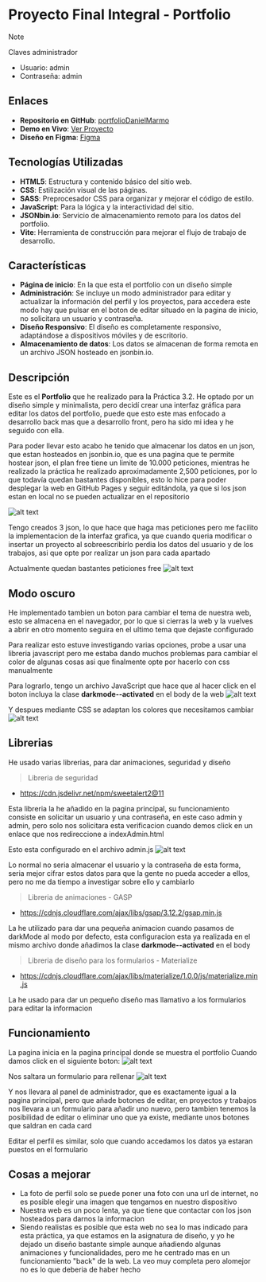 # Proyecto Final Integral - Portfolio

> [!NOTE]  
> Claves administrador
- Usuario: admin
- Contraseña: admin

## Enlaces

- **Repositorio en GitHub**: [portfolioDanielMarmo](https://github.com/danielMarmo/portfolioDanielMarmo)
- **Demo en Vivo**: [Ver Proyecto](https://danielmarmo.github.io/portfolioDanielMarmo)
- **Diseño en Figma**: [Figma](https://www.figma.com/design/SR94MGxfogWbwI3YYmvJjx/Untitled?node-id=23-424&t=lBIkwtUNtsdqoOAW-1)

## Tecnologías Utilizadas

- **HTML5**: Estructura y contenido básico del sitio web.
- **CSS**: Estilización visual de las páginas.
- **SASS**: Preprocesador CSS para organizar y mejorar el código de estilo.
- **JavaScript**: Para la lógica y la interactividad del sitio.
- **JSONbin.io**: Servicio de almacenamiento remoto para los datos del portfolio.
- **Vite**: Herramienta de construcción para mejorar el flujo de trabajo de desarrollo.

## Características

- **Página de inicio**: En la que esta el portfolio con un diseño simple
- **Administración**: Se incluye un modo administrador para editar y actualizar la información del perfil y los proyectos, para accedera este modo hay que pulsar en el boton de editar situado en la pagina de inicio, no solicitara un usuario y contraseña.
- **Diseño Responsivo**: El diseño es completamente responsivo, adaptándose a dispositivos móviles y de escritorio.
- **Almacenamiento de datos**: Los datos se almacenan de forma remota en un archivo JSON hosteado en jsonbin.io.

## Descripción

Este es el **Portfolio** que he realizado para la Práctica 3.2.
He optado por un diseño simple y minimalista, pero decidí crear una interfaz gráfica para editar los datos del portfolio, puede que esto este mas enfocado a desarrollo back mas que a desarrollo front, pero ha sido mi idea y he seguido con ella.

Para poder llevar esto acabo he tenido que almacenar los datos en un json, que estan hosteados en jsonbin.io, que es una pagina que te permite hostear json, el plan free tiene un limite de 10.000 peticiones, mientras he realizado la práctica he realizado aproximadamente 2,500 peticiones, por lo que todavía quedan bastantes disponibles, esto lo hice para poder desplegar la web en GitHub Pages y seguir editándola, ya que si los json estan en local no se pueden actualizar en el repositorio

![alt text](image.png)

Tengo creados 3 json, lo que hace que haga mas peticiones pero me facilito la implementacion de la interfaz grafica, ya que cuando queria modificar o insertar un proyecto al sobreescribirlo perdia los datos del usuario y de los trabajos, asi que opte por realizar un json para cada apartado

Actualmente quedan bastantes peticiones free
![alt text](image-1.png)

## Modo oscuro

He implementado tambien un boton para cambiar el tema de nuestra web, esto se almacena en el navegador, por lo que si cierras la web y la vuelves a abrir en otro momento seguira en el ultimo tema que dejaste configurado

Para realizar esto estuve investigando varias opciones, probe a usar una libreria javascript pero me estaba dando muchos problemas para cambiar el color de algunas cosas asi que finalmente opte por hacerlo con css manualmente

Para lograrlo, tengo un archivo JavaScript que hace que al hacer click en el boton incluya la clase **darkmode--activated** en el body de la web
![alt text](image-2.png)

Y despues mediante CSS se adaptan los colores que necesitamos cambiar
![alt text](image-3.png)

## Librerias
He usado varias librerias, para dar animaciones, seguridad y diseño
> Libreria de seguridad
- https://cdn.jsdelivr.net/npm/sweetalert2@11

Esta libreria la he añadido en la pagina principal, su funcionamiento consiste en solicitar un usuario y una contraseña, en este caso admin y admin, pero solo nos solicitara esta verificacion cuando demos click en un enlace que nos redireccione a indexAdmin.html

Esto esta configurado en el archivo admin.js
![alt text](image-4.png)

Lo normal no seria almacenar el usuario y la contraseña de esta forma, seria mejor cifrar estos datos para que la gente no pueda acceder a ellos, pero no me da tiempo a investigar sobre ello y cambiarlo

> Libreria de animaciones - GASP
- https://cdnjs.cloudflare.com/ajax/libs/gsap/3.12.2/gsap.min.js

La he utilizado para dar una pequeña animacion cuando pasamos de darkMode al modo por defecto, esta configuracion esta ya realizada en el mismo archivo donde añadimos la clase **darkmode--activated** en el body

> Libreria de diseño para los formularios - Materialize
- https://cdnjs.cloudflare.com/ajax/libs/materialize/1.0.0/js/materialize.min.js

La he usado para dar un pequeño diseño mas llamativo a los formularios para editar la informacion

## Funcionamiento

La pagina inicia en la pagina principal donde se muestra el portfolio
Cuando damos click en el siguiente boton:
![alt text](image-5.png)

Nos saltara un formulario para rellenar
![alt text](image-6.png)

Y nos llevara al panel de administrador, que es exactamente igual a la pagina principal, pero que añade botones de editar, en proyectos y trabajos nos llevara a un formulario para añadir uno nuevo, pero tambien tenemos la posibilidad de editar o eliminar uno que ya existe, mediante unos botones que saldran en cada card

Editar el perfil es similar, solo que cuando accedamos los datos ya estaran puestos en el formulario

## Cosas a mejorar
- La foto de perfil solo se puede poner una foto con una url de internet, no es posible elegir una imagen que tengamos en nuestro dispositivo
- Nuestra web es un poco lenta, ya que tiene que contactar con los json hosteados para darnos la informacion
- Siendo realistas es posible que esta web no sea lo mas indicado para esta práctica, ya que estamos en la asignatura de diseño, y yo he dejado un diseño bastante simple aunque añadiendo algunas animaciones y funcionalidades, pero me he centrado mas en un funcionamiento "back" de la web.
La veo muy completa pero alomejor no es lo que deberia de haber hecho

